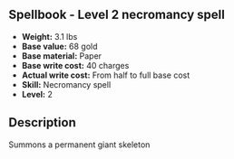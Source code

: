 ## Spellbook - Level 2 necromancy spell
- **Weight:** 3.1 lbs
- **Base value:** 68 gold
- **Base material:** Paper
- **Base write cost:** 40 charges
- **Actual write cost:** From half to full base cost
- **Skill:** Necromancy spell
- **Level:** 2
## Description
Summons a permanent giant skeleton

